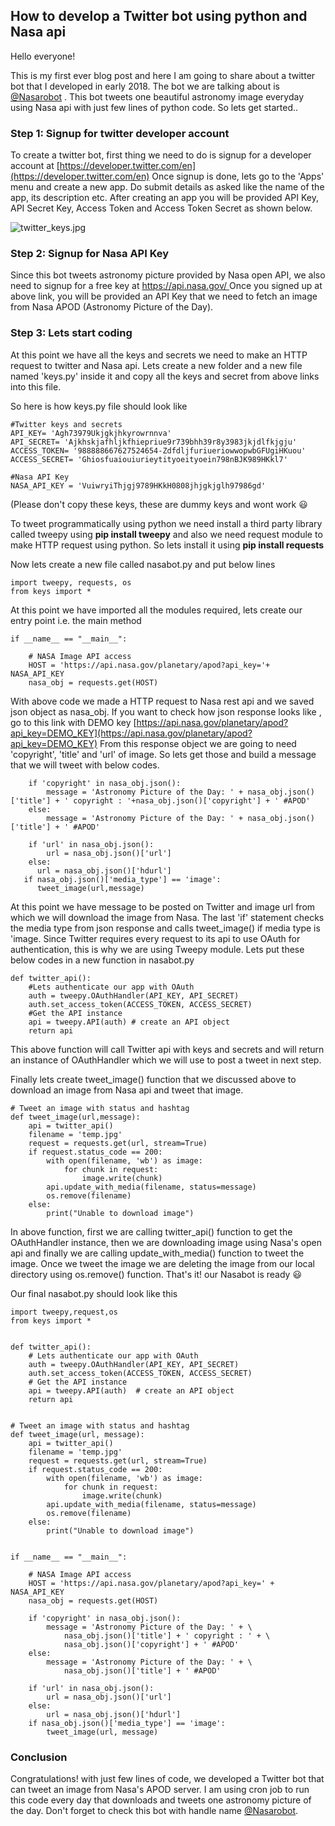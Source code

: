 ## How to develop a Twitter bot using python and Nasa api

Hello everyone!

This is my first ever blog post and here I am going to share about a twitter bot that I developed in early 2018. The bot we are talking about is  [@Nasarobot](https://twitter.com/nasarobot)  . This bot tweets one beautiful astronomy image everyday using Nasa api with just few lines of python code. So lets get started..

### Step 1: Signup for twitter developer account

To create a twitter bot, first thing we need to do is signup for a developer account at  [https://developer.twitter.com/en](https://developer.twitter.com/en) 
Once signup is done, lets go to the 'Apps' menu and create a new app. Do submit details as asked like the name of the app, its description etc. After creating an app you will be provided API Key, API Secret Key, Access Token and Access Token Secret as shown below.


![twitter_keys.jpg](https://cdn.hashnode.com/res/hashnode/image/upload/v1601176618473/kY8G60JoW.jpeg)

### Step 2: Signup for Nasa API Key

Since this bot tweets astronomy picture provided by Nasa open API, we also need to signup for a free key at  [https://api.nasa.gov/ ](https://api.nasa.gov/) 
Once you signed up at above link, you will be provided an API Key that we need to fetch an image from Nasa APOD (Astronomy Picture of the Day).

### Step 3: Lets start coding

At this point we have all the keys and secrets we need to  make an HTTP request to twitter and Nasa api. Lets create a new folder and a new file named 'keys.py' inside it and copy all the keys and secret from above links into this file.

So here is how keys.py file should look like


```
#Twitter keys and secrets
API_KEY= 'Agh73979Ukjgkjhkyrowrnnva'
API_SECRET= 'Ajkhskjafhljkfhiepriue9r739bhh39r8y3983jkjdlfkjgju'
ACCESS_TOKEN= '988888667627524654-ZdfdljfuriueriowwopwbGFUgiHKuou'
ACCESS_SECRET= 'Ghiosfuaiouiurieytityoeityoein798nBJK989HKkl7'

#Nasa API Key
NASA_API_KEY = 'VuiwryiThjgj9789HKkH0808jhjgkjglh97986gd'
``` 
(Please don't copy these keys, these are dummy keys and wont work 😃

To tweet programmatically using python we need install a third party library called tweepy using **pip install tweepy** and also we need request module to make HTTP request using python. So lets install it using **pip install requests**

Now lets create a new file called nasabot.py and put below lines

```
import tweepy, requests, os
from keys import *

``` 
At this point we have imported all the modules required, lets create our entry point i.e. the main method


```
if __name__ == "__main__":

    # NASA Image API access
    HOST = 'https://api.nasa.gov/planetary/apod?api_key='+ NASA_API_KEY
    nasa_obj = requests.get(HOST)
``` 
With above code we made a HTTP request to Nasa rest api and we saved json object as nasa_obj. If you want to check how json response looks like , go to this link with DEMO key  [https://api.nasa.gov/planetary/apod?api_key=DEMO_KEY](https://api.nasa.gov/planetary/apod?api_key=DEMO_KEY) 
From this response object we are going to need 'copyright', 'title' and 'url' of image. So lets get those and build a message that we will tweet with below codes.


```
    if 'copyright' in nasa_obj.json():
        message = 'Astronomy Picture of the Day: ' + nasa_obj.json()['title'] + ' copyright : '+nasa_obj.json()['copyright'] + ' #APOD'
    else:
        message = 'Astronomy Picture of the Day: ' + nasa_obj.json()['title'] + ' #APOD'
		
    if 'url' in nasa_obj.json():
        url = nasa_obj.json()['url']
    else:
      url = nasa_obj.json()['hdurl']
   if nasa_obj.json()['media_type'] == 'image':
      tweet_image(url,message)

``` 
At this point we have message to be posted on Twitter and image url from which we will download the image from Nasa. The last 'if' statement checks the media type from json response and calls tweet_image() if media type is 'image.
Since Twitter requires every request to its api to use OAuth for authentication, this is why we are using Tweepy module. Lets put these below codes in a new function in nasabot.py


```
def twitter_api():
    #Lets authenticate our app with OAuth
    auth = tweepy.OAuthHandler(API_KEY, API_SECRET)
    auth.set_access_token(ACCESS_TOKEN, ACCESS_SECRET)
    #Get the API instance
    api = tweepy.API(auth) # create an API object
    return api
``` 

This above function will call Twitter api with keys and secrets and will return an instance of OAuthHandler which we will use to post a tweet in next step.

Finally lets create tweet_image() function that we discussed above to download an image from Nasa api and tweet that image.


```
# Tweet an image with status and hashtag
def tweet_image(url,message):
    api = twitter_api()
    filename = 'temp.jpg'
	request = requests.get(url, stream=True)
	if request.status_code == 200:
		with open(filename, 'wb') as image:
            for chunk in request:
                image.write(chunk)
        api.update_with_media(filename, status=message)
        os.remove(filename)
    else:
        print("Unable to download image")
``` 

In above function, first we are calling twitter_api() function to get the OAuthHandler instance, then we are downloading image using Nasa's open api and finally we are calling update_with_media() function to tweet the image. Once we tweet the image we are deleting the image from our local directory using os.remove() function. That's it! our Nasabot is ready 😃

Our final nasabot.py should look like this
 

```
import tweepy,request,os
from keys import *


def twitter_api():
    # Lets authenticate our app with OAuth
    auth = tweepy.OAuthHandler(API_KEY, API_SECRET)
    auth.set_access_token(ACCESS_TOKEN, ACCESS_SECRET)
    # Get the API instance
    api = tweepy.API(auth)  # create an API object
    return api


# Tweet an image with status and hashtag
def tweet_image(url, message):
    api = twitter_api()
    filename = 'temp.jpg'
    request = requests.get(url, stream=True)
    if request.status_code == 200:
        with open(filename, 'wb') as image:
            for chunk in request:
                image.write(chunk)
        api.update_with_media(filename, status=message)
        os.remove(filename)
    else:
        print("Unable to download image")


if __name__ == "__main__":

    # NASA Image API access
    HOST = 'https://api.nasa.gov/planetary/apod?api_key=' + NASA_API_KEY
    nasa_obj = requests.get(HOST)

    if 'copyright' in nasa_obj.json():
        message = 'Astronomy Picture of the Day: ' + \
            nasa_obj.json()['title'] + ' copyright : ' + \
            nasa_obj.json()['copyright'] + ' #APOD'
    else:
        message = 'Astronomy Picture of the Day: ' + \
            nasa_obj.json()['title'] + ' #APOD'

    if 'url' in nasa_obj.json():
        url = nasa_obj.json()['url']
    else:
        url = nasa_obj.json()['hdurl']
    if nasa_obj.json()['media_type'] == 'image':
        tweet_image(url, message)
``` 

### Conclusion

Congratulations! with just few lines of code, we developed a Twitter bot that can tweet an image from Nasa's APOD server.  I am using cron job to run this code every day that downloads and tweets one astronomy picture of the day. Don't forget to check this bot with handle name  [@Nasarobot](https://twitter.com/nasarobot).








